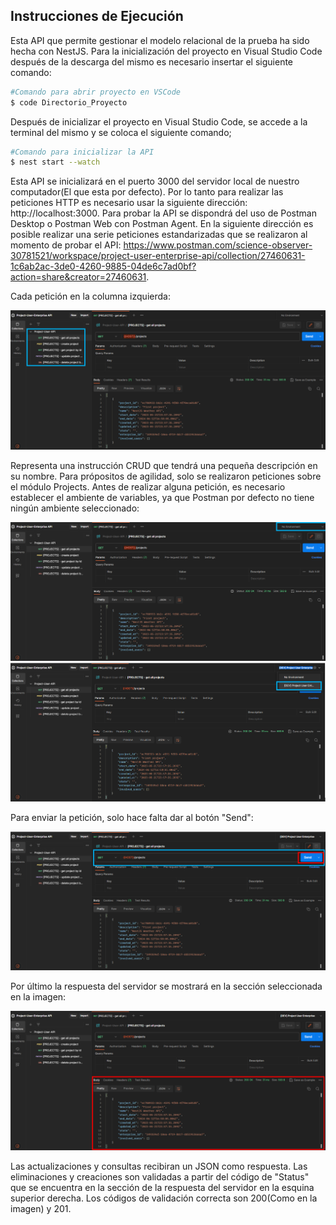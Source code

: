 ## Instrucciones de Ejecución

Esta API que permite gestionar el modelo relacional de la prueba ha sido hecha con NestJS. Para la inicialización del proyecto en Visual Studio Code después de la descarga del mismo es necesario insertar el siguiente comando: 

```bash
#Comando para abrir proyecto en VSCode
$ code Directorio_Proyecto
```

Después de inicializar el proyecto en Visual Studio Code, se accede a la terminal del mismo y se coloca el siguiente comando;

```bash
#Comando para inicializar la API 
$ nest start --watch
```

Esta API se inicializará en el puerto 3000 del servidor local de nuestro computador(El que esta por defecto). Por lo tanto para realizar las peticiones HTTP es necesario usar la siguiente dirección: http://localhost:3000. Para probar la API se dispondrá del uso de Postman Desktop o Postman Web con Postman Agent. En la siguiente dirección es posible realizar una serie peticiones estandarizadas que se realizaron al momento de probar el API: https://www.postman.com/science-observer-30781521/workspace/project-user-enterprise-api/collection/27460631-1c6ab2ac-3de0-4260-9885-04de6c7ad0bf?action=share&creator=27460631.

Cada petición en la columna izquierda:

<p align="center">
  <img src="./img/e1.png"/>
</p>

Representa una instrucción CRUD que tendrá una pequeña descripción en su nombre. Para própositos de agilidad, solo se realizaron peticiones sobre el módulo Projects. Antes de realizar alguna petición, es necesario establecer el ambiente de variables, ya que Postman por defecto no tiene ningún ambiente seleccionado:

<p align="center">
  <img src="./img/e2.png" />
  <img src="./img/e3.png" />
</p>

Para enviar la petición, solo hace falta dar al botón "Send":

<p align="center">
  <img src="./img/e4.png"/>
</p>

Por último la respuesta del servidor se mostrará en la sección seleccionada en la imagen:

<p align="center">
  <img src="./img/e5.png"/>
</p>

Las actualizaciones y consultas recibiran un JSON como respuesta. Las eliminaciones y creaciones son validadas a partir del código de "Status" que se encuentra en la sección de la respuesta del servidor en la esquina superior derecha. Los códigos de validación correcta son 200(Como en la imagen) y 201.